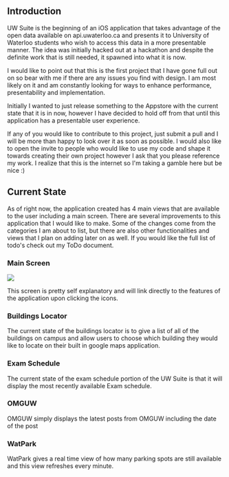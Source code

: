 Introduction
------------
UW Suite is the beginning of an iOS application that takes advantage of the open data available on api.uwaterloo.ca and presents it to University of Waterloo students who wish to access this data in a more presentable manner. The idea was initially hacked out at a hackathon and despite the definite work that is still needed, it spawned into what it is now. 

I would like to point out that this is the first project that I have gone full out on so bear with me if there are any issues you find with design. I am most likely on it and am constantly looking for ways to enhance performance, presentability and implementation.

Initially I wanted to just release something to the Appstore with the current state that it is in now, however I have decided to hold off from that until this application has a presentable user experience.

If any of you would like to contribute to this project, just submit a pull and I will be more than happy to look over it as soon as possible. I would also like to open the invite to people who would like to use my code and shape it towards creating their own project however I ask that you please reference my work. I realize that this is the internet so I'm taking a gamble here but be nice :)

Current State
------------
As of right now, the application created has 4 main views that are available to the user including a main screen. There are several improvements to this application that I would like to make. Some of the changes come from the categories I am about to list, but there are also other functionalities and views that I plan on adding later on as well. If you would like the full list of todo's check out my ToDo document.

### Main Screen ###
[![](http://i.imgur.com/0Wxj1s.png)](http://i.imgur.com/0Wxj1.png)

This screen is pretty self explanatory and will link directly to the features of the application upon clicking the icons.

### Buildings Locator ###

The current state of the buildings locator is to give a list of all of the buildings on campus and allow users to choose which building they would like to locate on their built in google maps application.

### Exam Schedule ###

The current state of the exam schedule portion of the UW Suite is that it will display the most recently available Exam schedule. 

### OMGUW ###

OMGUW simply displays the latest posts from OMGUW including the date of the post

### WatPark ###
WatPark gives a real time view of how many parking spots are still available and this view refreshes every minute.

